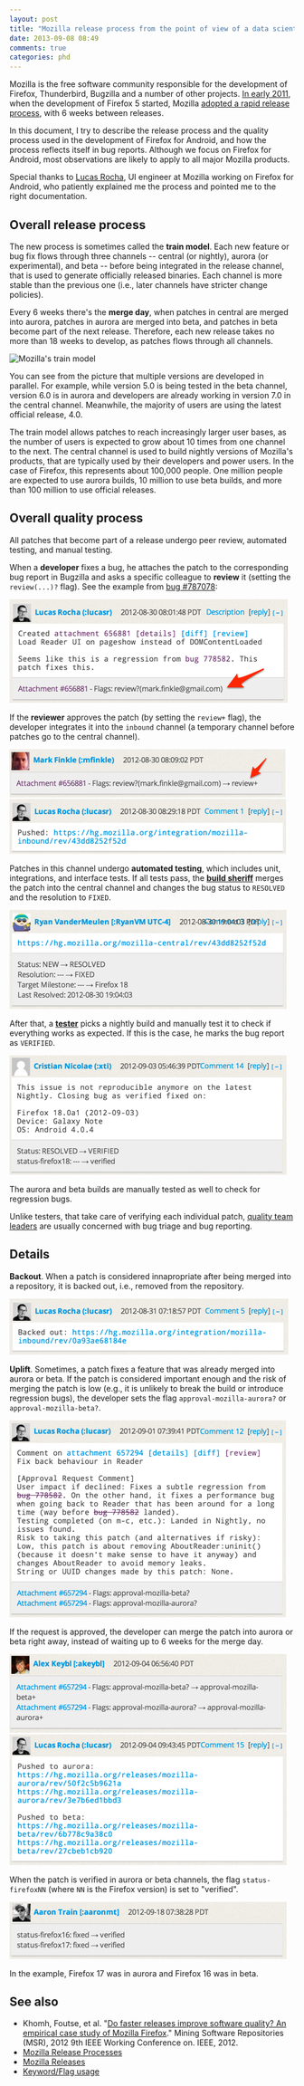 ```yaml
---
layout: post
title: "Mozilla release process from the point of view of a data scientist"
date: 2013-09-08 08:49
comments: true
categories: phd
---
```


Mozilla is the free software community responsible for the development of Firefox, Thunderbird, Bugzilla and a number of other projects. [In early 2011](http://arstechnica.com/information-technology/2011/03/mozilla-outlines-16-week-firefox-development-cycle/), when the development of Firefox 5 started, Mozilla [adopted a rapid release process](http://mozilla.github.io/process-releases/), with 6 weeks between releases.

In this document, I try to describe the release process and the quality process used in the development of Firefox for Android, and how the process reflects itself in bug reports. Although we focus on Firefox for Android, most observations are likely to apply to all major Mozilla products.

Special thanks to [Lucas Rocha](http://lucasr.org/), UI engineer at Mozilla working on Firefox for Android, who patiently explained me the process and pointed me to the right documentation.

## Overall release process

The new process is sometimes called the **train model**. Each new feature or bug fix flows through three channels -- central (or nightly), aurora (or experimental), and beta -- before being integrated in the release channel, that is used to generate officially released binaries. Each channel is more stable than the previous one (i.e., later channels have stricter change policies). 

Every 6 weeks there's the **merge day**, when patches in central are merged into aurora, patches in aurora are merged into beta, and patches in beta become part of the next release. Therefore, each new release takes no more than 18 weeks to develop, as patches flows through all channels.

![Mozilla's train model](http://mozilla.github.io/process-releases/draft/development_specifics/img/new_versions.png)

You can see from the picture that multiple versions are developed in parallel. For example, while version 5.0 is being tested in the beta channel, version 6.0 is in aurora and developers are already working in version 7.0 in the central channel. Meanwhile, the majority of users are using the latest official release, 4.0.

The train model allows patches to reach increasingly larger user bases, as the number of users is expected to grow about 10 times from one channel to the next. The central channel is used to build nightly versions of Mozilla's products, that are typically used by their developers and power users. In the case of Firefox, this represents about 100,000 people. One million people are expected to use aurora builds, 10 million to use beta builds, and more than 100 million to use official releases.

## Overall quality process

All patches that become part of a release undergo peer review, automated testing, and manual testing.

When a **developer** fixes a bug, he attaches the patch to the corresponding bug report in Bugzilla and asks a specific colleague to **review** it (setting the `review(...)?` flag). See the example from [bug #787078](https://bugzilla.mozilla.org/show_bug.cgi?id=787078):

![Patch review request](/images/mozilla/flag-review-request.png)

If the **reviewer** approves the patch (by setting the `review+` flag), the developer integrates it into the `inbound` channel (a temporary channel before patches go to the central channel).

![Patch approval](/images/mozilla/flag-review-response.png)
![Patch approval](/images/mozilla/push-inbound.png)

Patches in this channel undergo **automated testing**, which includes unit, integrations, and interface tests. If all tests pass, the **[build sheriff](https://wiki.mozilla.org/Sheriff_Duty)** merges the patch into the central channel and changes the bug status to `RESOLVED` and the resolution to `FIXED`.

![Merging to central](/images/mozilla/merge-central.png)

After that, a **[tester](https://wiki.mozilla.org/QA/SoftVision)** picks a nightly build and manually test it to check if everything works as expected. If this is the case, he marks the bug report as `VERIFIED`.

![Verifying the bug fix](/images/mozilla/verification.png)

The aurora and beta builds are manually tested as well to check for regression bugs.

Unlike testers, that take care of verifying each individual patch, [quality team leaders](https://wiki.mozilla.org/QA/Fennec) are usually concerned with bug triage and bug reporting.

## Details

**Backout**. When a patch is considered innapropriate after being merged into a repository, it is backed out, i.e., removed from the repository.

![Backout](/images/mozilla/backout.png)

**Uplift**. Sometimes, a patch fixes a feature that was already merged into aurora or beta. If the patch is considered important enough and the risk of merging the patch is low (e.g., it is unlikely to break the build or introduce regression bugs), the developer sets the flag `approval-mozilla-aurora?` or `approval-mozilla-beta?`.

![Uplift](/images/mozilla/uplift.png)

If the request is approved, the developer can merge the patch into aurora or beta right away, instead of waiting up to 6 weeks for the merge day.

![Uplift approved](/images/mozilla/uplift-approved.png)
![Push to aurora and beta](/images/mozilla/push-to-aurora.png)

When the patch is verified in aurora or beta channels, the flag `status-firefoxNN` (where `NN` is the Firefox version) is set to "verified".

![Status flags](/images/mozilla/status-firefox.png)

In the example, Firefox 17 was in aurora and Firefox 16 was in beta.

## See also

* Khomh, Foutse, et al. "[Do faster releases improve software quality? An empirical case study of Mozilla Firefox](http://post.queensu.ca/~khomhf/docs/Khomh-MSR-2012.pdf)." Mining Software Repositories (MSR), 2012 9th IEEE Working Conference on. IEEE, 2012.
* [Mozilla Release Processes](http://mozilla.github.io/process-releases/)
* [Mozilla Releases](https://wiki.mozilla.org/Releases)
* [Keyword/Flag usage](https://quality.mozilla.org/docs/bugzilla/starter-kit/keywordflag-usage/)
